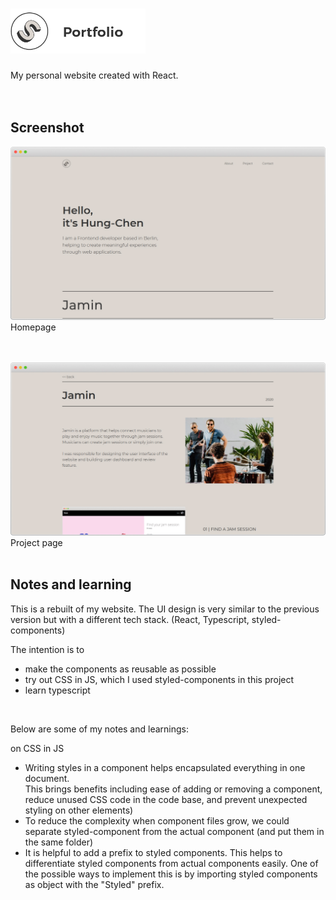 # <img src="./public/img/logo-color-text.png" width="216" height="72">

My personal website created with React.
<br>
<br>
<br>

## Screenshot

![Homepage](./public/img/screenshot_homepage.jpg)
<br>
Homepage
<br>
<br>
<br>

![Project page](./public/img/screenshot_project_page.jpg)
<br>
Project page
<br>
<br>

## Notes and learning

This is a rebuilt of my website.
The UI design is very similar to the previous version but with a different tech stack. (React, Typescript, styled-components)

The intention is to

- make the components as reusable as possible
- try out CSS in JS, which I used styled-components in this project
- learn typescript

<br>

Below are some of my notes and learnings:

on CSS in JS

- Writing styles in a component helps encapsulated everything in one document.<br>
  This brings benefits including ease of adding or removing a component, reduce unused CSS code in the code base, and prevent unexpected styling on other elements)
- To reduce the complexity when component files grow, we could separate styled-component from the actual component (and put them in the same folder)
- It is helpful to add a prefix to styled components. This helps to differentiate styled components from actual components easily. One of the possible ways to implement this is by importing styled components as object with the "Styled" prefix.
